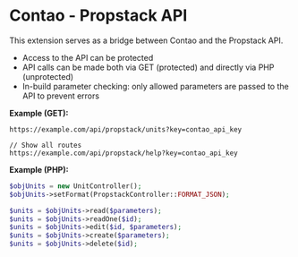 # Contao - Propstack API
This extension serves as a bridge between Contao and the Propstack API.

- Access to the API can be protected
- API calls can be made both via GET (protected) and directly via PHP (unprotected)
- In-build parameter checking: only allowed parameters are passed to the API to prevent errors

**Example (GET):**
```
https://example.com/api/propstack/units?key=contao_api_key

// Show all routes
https://example.com/api/propstack/help?key=contao_api_key
```

**Example (PHP):**
```php
$objUnits = new UnitController();
$objUnits->setFormat(PropstackController::FORMAT_JSON);

$units = $objUnits->read($parameters);
$units = $objUnits->readOne($id);
$units = $objUnits->edit($id, $parameters);
$units = $objUnits->create($parameters);
$units = $objUnits->delete($id);
```
